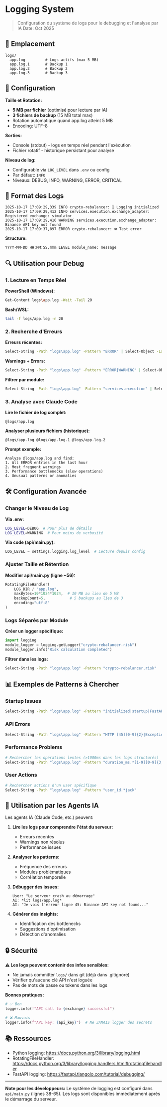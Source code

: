 # Logging System

> Configuration du système de logs pour le debugging et l'analyse par IA
> Date: Oct 2025

## 📁 Emplacement

```
logs/
  app.log         # Logs actifs (max 5 MB)
  app.log.1       # Backup 1
  app.log.2       # Backup 2
  app.log.3       # Backup 3
```

## 🎯 Configuration

**Taille et Rotation:**
- **5 MB par fichier** (optimisé pour lecture par IA)
- **3 fichiers de backup** (15 MB total max)
- Rotation automatique quand app.log atteint 5 MB
- Encoding: UTF-8

**Sorties:**
- Console (stdout) - logs en temps réel pendant l'exécution
- Fichier rotatif - historique persistant pour analyse

**Niveau de log:**
- Configurable via `LOG_LEVEL` dans `.env` ou config
- Par défaut: `INFO`
- Niveaux: DEBUG, INFO, WARNING, ERROR, CRITICAL

## 📝 Format des Logs

```
2025-10-17 17:09:29,339 INFO crypto-rebalancer: 📝 Logging initialized
2025-10-17 17:09:29,412 INFO services.execution.exchange_adapter: Registered exchange: simulator
2025-10-17 17:09:29,416 WARNING services.execution.exchange_adapter: Binance API key not found
2025-10-17 17:09:37,897 ERROR crypto-rebalancer: ❌ Test error
```

**Structure:**
```
YYYY-MM-DD HH:MM:SS,mmm LEVEL module_name: message
```

## 🔍 Utilisation pour Debug

### 1. Lecture en Temps Réel

**PowerShell (Windows):**
```bash
Get-Content logs\app.log -Wait -Tail 20
```

**Bash/WSL:**
```bash
tail -f logs/app.log -n 20
```

### 2. Recherche d'Erreurs

**Erreurs récentes:**
```bash
Select-String -Path "logs\app.log" -Pattern "ERROR" | Select-Object -Last 20
```

**Warnings + Errors:**
```bash
Select-String -Path "logs\app.log" -Pattern "ERROR|WARNING" | Select-Object -Last 50
```

**Filtrer par module:**
```bash
Select-String -Path "logs\app.log" -Pattern "services.execution" | Select-Object -Last 30
```

### 3. Analyse avec Claude Code

**Lire le fichier de log complet:**
```
@logs/app.log
```

**Analyser plusieurs fichiers (historique):**
```
@logs/app.log @logs/app.log.1 @logs/app.log.2
```

**Prompt exemple:**
```
Analyze @logs/app.log and find:
1. All ERROR entries in the last hour
2. Most frequent warnings
3. Performance bottlenecks (slow operations)
4. Unusual patterns or anomalies
```

## 🛠️ Configuration Avancée

### Changer le Niveau de Log

**Via .env:**
```bash
LOG_LEVEL=DEBUG  # Pour plus de détails
LOG_LEVEL=WARNING  # Pour moins de verbosité
```

**Via code (api/main.py):**
```python
LOG_LEVEL = settings.logging.log_level  # Lecture depuis config
```

### Ajuster Taille et Rétention

**Modifier api/main.py (ligne ~56):**
```python
RotatingFileHandler(
    LOG_DIR / "app.log",
    maxBytes=10*1024*1024,  # 10 MB au lieu de 5 MB
    backupCount=5,           # 5 backups au lieu de 3
    encoding="utf-8"
)
```

### Logs Séparés par Module

**Créer un logger spécifique:**
```python
import logging
module_logger = logging.getLogger("crypto-rebalancer.risk")
module_logger.info("Risk calculation completed")
```

**Filtrer dans les logs:**
```bash
Select-String -Path "logs\app.log" -Pattern "crypto-rebalancer.risk"
```

## 📊 Exemples de Patterns à Chercher

### Startup Issues
```bash
Select-String -Path "logs\app.log" -Pattern "initialized|startup|FastAPI" | Select-Object -First 50
```

### API Errors
```bash
Select-String -Path "logs\app.log" -Pattern "HTTP [45][0-9]{2}|Exception|Error" -Context 2,2
```

### Performance Problems
```bash
# Rechercher les opérations lentes (>1000ms dans les logs structurés)
Select-String -Path "logs\app.log" -Pattern "duration_ms.*[1-9][0-9]{3,}"
```

### User Actions
```bash
# Rechercher actions d'un user spécifique
Select-String -Path "logs\app.log" -Pattern "user_id.*jack"
```

## 🤖 Utilisation par les Agents IA

Les agents IA (Claude Code, etc.) peuvent:

1. **Lire les logs pour comprendre l'état du serveur:**
   - Erreurs récentes
   - Warnings non résolus
   - Performance issues

2. **Analyser les patterns:**
   - Fréquence des erreurs
   - Modules problématiques
   - Corrélation temporelle

3. **Débugger des issues:**
   ```
   User: "Le serveur crash au démarrage"
   AI: *lit logs/app.log*
   AI: "Je vois l'erreur ligne 45: Binance API key not found..."
   ```

4. **Générer des insights:**
   - Identification des bottlenecks
   - Suggestions d'optimisation
   - Détection d'anomalies

## 🔒 Sécurité

**⚠️ Les logs peuvent contenir des infos sensibles:**
- Ne jamais committer `logs/` dans git (déjà dans .gitignore)
- Vérifier qu'aucune clé API n'est loguée
- Pas de mots de passe ou tokens dans les logs

**Bonnes pratiques:**
```python
# ✅ Bon
logger.info(f"API call to {exchange} successful")

# ❌ Mauvais
logger.info(f"API key: {api_key}")  # Ne JAMAIS logger des secrets
```

## 📚 Ressources

- Python logging: https://docs.python.org/3/library/logging.html
- RotatingFileHandler: https://docs.python.org/3/library/logging.handlers.html#rotatingfilehandler
- FastAPI logging: https://fastapi.tiangolo.com/tutorial/debugging/

---

**Note pour les développeurs:**
Le système de logging est configuré dans `api/main.py` (lignes 38-65).
Les logs sont disponibles immédiatement après le démarrage du serveur.
